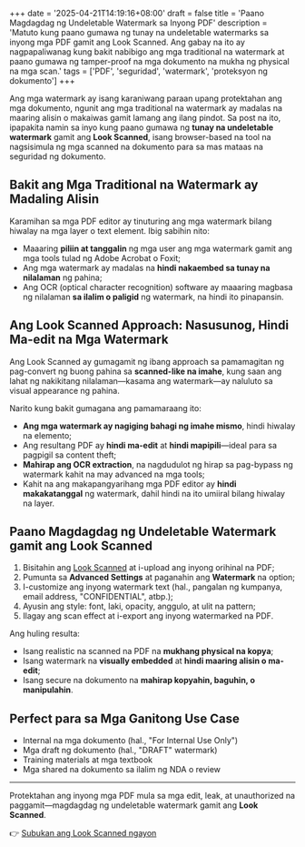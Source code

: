 +++
date = '2025-04-21T14:19:16+08:00'
draft = false
title = 'Paano Magdagdag ng Undeletable Watermark sa Inyong PDF'
description = 'Matuto kung paano gumawa ng tunay na undeletable watermarks sa inyong mga PDF gamit ang Look Scanned. Ang gabay na ito ay nagpapaliwanag kung bakit nabibigo ang mga traditional na watermark at paano gumawa ng tamper-proof na mga dokumento na mukha ng physical na mga scan.'
tags = ['PDF', 'seguridad', 'watermark', 'proteksyon ng dokumento']
+++

Ang mga watermark ay isang karaniwang paraan upang protektahan ang mga dokumento, ngunit ang mga traditional na watermark ay madalas na maaring alisin o makaiwas gamit lamang ang ilang pindot. Sa post na ito, ipapakita namin sa inyo kung paano gumawa ng **tunay na undeletable watermark** gamit ang **Look Scanned**, isang browser-based na tool na nagsisimula ng mga scanned na dokumento para sa mas mataas na seguridad ng dokumento.

## Bakit ang Mga Traditional na Watermark ay Madaling Alisin

Karamihan sa mga PDF editor ay tinuturing ang mga watermark bilang hiwalay na mga layer o text element. Ibig sabihin nito:

- Maaaring **piliin at tanggalin** ng mga user ang mga watermark gamit ang mga tools tulad ng Adobe Acrobat o Foxit;
- Ang mga watermark ay madalas na **hindi nakaembed sa tunay na nilalaman** ng pahina;
- Ang OCR (optical character recognition) software ay maaaring magbasa ng nilalaman **sa ilalim o paligid** ng watermark, na hindi ito pinapansin.

## Ang Look Scanned Approach: Nasusunog, Hindi Ma-edit na Mga Watermark

Ang Look Scanned ay gumagamit ng ibang approach sa pamamagitan ng pag-convert ng buong pahina sa **scanned-like na imahe**, kung saan ang lahat ng nakikitang nilalaman—kasama ang watermark—ay naluluto sa visual appearance ng pahina.

Narito kung bakit gumagana ang pamamaraang ito:

- **Ang mga watermark ay nagiging bahagi ng imahe mismo**, hindi hiwalay na elemento;
- Ang resultang PDF ay **hindi ma-edit** at **hindi mapipili**—ideal para sa pagpigil sa content theft;
- **Mahirap ang OCR extraction**, na nagdudulot ng hirap sa pag-bypass ng watermark kahit na may advanced na mga tools;
- Kahit na ang makapangyarihang mga PDF editor ay **hindi makakatanggal** ng watermark, dahil hindi na ito umiiral bilang hiwalay na layer.

## Paano Magdagdag ng Undeletable Watermark gamit ang Look Scanned

1. Bisitahin ang [Look Scanned](https://lookscanned.io) at i-upload ang inyong orihinal na PDF;
2. Pumunta sa **Advanced Settings** at paganahin ang **Watermark** na option;
3. I-customize ang inyong watermark text (hal., pangalan ng kumpanya, email address, "CONFIDENTIAL", atbp.);
4. Ayusin ang style: font, laki, opacity, anggulo, at ulit na pattern;
5. Ilagay ang scan effect at i-export ang inyong watermarked na PDF.

Ang huling resulta:

- Isang realistic na scanned na PDF na **mukhang physical na kopya**;
- Isang watermark na **visually embedded** at **hindi maaring alisin o ma-edit**;
- Isang secure na dokumento na **mahirap kopyahin, baguhin, o manipulahin**.

## Perfect para sa Mga Ganitong Use Case

- Internal na mga dokumento (hal., "For Internal Use Only")
- Mga draft ng dokumento (hal., "DRAFT" watermark)
- Training materials at mga textbook
- Mga shared na dokumento sa ilalim ng NDA o review

---

Protektahan ang inyong mga PDF mula sa mga edit, leak, at unauthorized na paggamit—magdagdag ng undeletable watermark gamit ang **Look Scanned**.

👉 [Subukan ang Look Scanned ngayon](https://lookscanned.io)